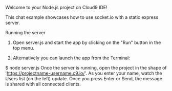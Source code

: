 Welcome to your Node.js project on Cloud9 IDE!

This chat example showcases how to use socket.io with a static express server.

Running the server

1) Open server.js and start the app by clicking on the "Run" button in the top menu.

2) Alternatively you can launch the app from the Terminal:

$ node server.js
Once the server is running, open the project in the shape of 'https://projectname-username.c9.io/'. As you enter your name, watch the Users list (on the left) update. Once you press Enter or Send, the message is shared with all connected clients.
